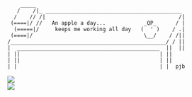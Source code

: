 ```
    _____
   /    /|_ ___________________________________________
  /    // /|                                          /| 
 (====|/ //   An apple a day...            _QP_      / |        
  (=====|/     keeps me working all day   (  ' )    / .|        
 (====|/                                   \__/    / /||        
/_________________________________________________/ / ||        
|  _____________________________________________  ||  ||       
| ||                                            | || 
| ||                                            | ||
| |                                             | |  pjb

```

<a href="https://apps.apple.com/kr/app/lets-git-it/id1606646308">
  <img src="https://img.shields.io/badge/App%20Store-Let's Git it!-85C767?style=for-the-badge&logo=App%20Store&logoColor=0D96F6"/>
</a>
<br/>
<a href="https://apps.apple.com/kr/app/lets-git-it/id1609017416">
  <img src="https://img.shields.io/badge/App%20Store-프플-yellow?style=for-the-badge&logo=App%20Store&logoColor=0D96F6"/>
</a>
